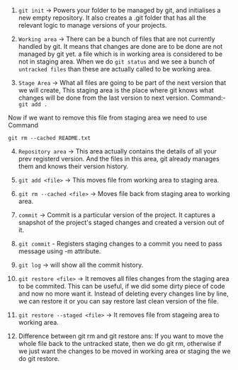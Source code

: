 1. `git init` -> Powers your folder to be managed by git, and initialises a new empty repository. It also creates a .git folder that has all 
the relevant logic to manage versions of your projects.

2. `Working area` -> There can be a bunch of files that are not currently handled by git.
It means that changes are done are to be done are not managed by git yet. a file which is in working area is considered to be not in
staging area. 
When we do `git status` and we see a bunch of `untracked files` than these are actually called to be working area.

3. `Stage Area` -> What all files are going to be part of the next version that we will create, This staging area is the place where git knows what changes will be done from the last version 
to next version.
Command:- `git add .`

Now if we want to remove this file from staging area we need to use Command

`git rm --cached README.txt`

4. `Repository area` -> This area actually contains the details of all your prev registerd version. And the files in this area, git
already manages them and knows their version history.



5. `git add <file>` -> This moves file from working area to staging area.

6. `git rm --cached <file>` -> Moves file back from staging area to working area.

7. `commit` -> Commit is a particular version of the project. It captures a snapshot of the project's staged changes and created a version out of it.

8. `git commit` - Registers staging changes to a commit you need to pass message using -m attribute.

9. `git log` -> will show all the commit history.

10. `git restore <file>` -> It removes all files changes from the staging area to be commited. This can be useful, if we did some dirty piece of code and 
now no more want it. Instead of deleting every changes line by line, we can restore it or you can say restore last clean version of the file.

11. `git restore --staged <file>` -> It removes file from stageing area to working area.

12. Difference between git rm and git restore
ans: If you want to move the whole file back to the untracked state, then we do git rm, otherwise if we just want the changes to be moved in working area 
or staging the we do git restore.

